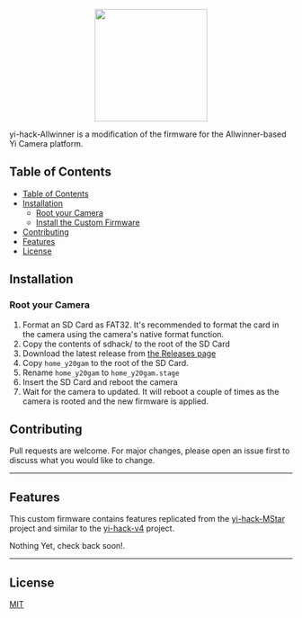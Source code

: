 <p align="center">
	<img height="200" src="https://i.imgur.com/5oxxpmD.png">
</p>

yi-hack-Allwinner is a modification of the firmware for the Allwinner-based Yi Camera platform.

## Table of Contents
- [Table of Contents](#table-of-contents)
- [Installation](#installation)
  - [Root your Camera](#root-your-camera)
  - [Install the Custom Firmware](#install-the-custom-firmware)
- [Contributing](#contributing)
- [Features](#features)
- [License](#license)


## Installation

### Root your Camera
1. Format an SD Card as FAT32. It's recommended to format the card in the camera using the camera's native format function.
2. Copy the contents of sdhack/ to the root of the SD Card
3. Download the latest release from [the Releases page](https://github.com/roleoroleo/yi-hack-Allwinner/releases)
4. Copy `home_y20gam` to the root of the SD Card.
5. Rename `home_y20gam` to `home_y20gam.stage`
6. Insert the SD Card and reboot the camera
7. Wait for the camera to updated. It will reboot a couple of times as the camera is rooted and the new firmware is applied.


## Contributing
Pull requests are welcome. For major changes, please open an issue first to discuss what you would like to change.

---

## Features
This custom firmware contains features replicated from the [yi-hack-MStar]() project and similar to the [yi-hack-v4](https://github.com/TheCrypt0/yi-hack-v4) project.

Nothing Yet, check back soon!.

----

## License
[MIT](https://choosealicense.com/licenses/mit/)
